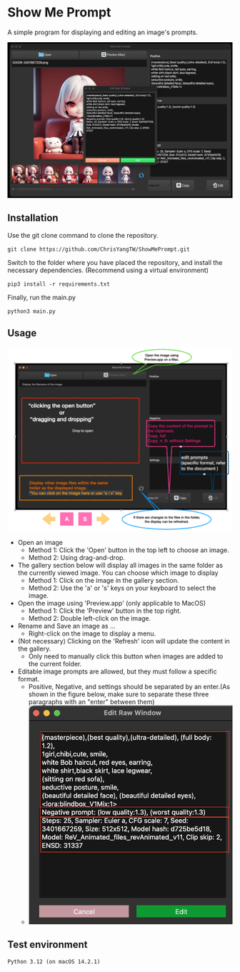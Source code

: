 # Show Me Prompt
A simple program for displaying and editing an image's prompts.

![sample.png](examples/sample2_v0_1_4.png)

## Installation
Use the git clone command to clone the repository.
```
git clone https://github.com/ChrisYangTW/ShowMePrompt.git
```
Switch to the folder where you have placed the repository,
and install the necessary dependencies. (Recommend using a virtual environment)
```
pip3 install -r requirements.txt
```
Finally, run the main.py
```
python3 main.py
```

## Usage
![usage](examples/usage_v0_1_4.png)
* Open an image
  * Method 1: Click the 'Open' button in the top left to choose an image.
  * Method 2: Using drag-and-drop.
* The gallery section below will display all images in the same folder as the currently viewed image. You can choose which image to display
  * Method 1: Click on the image in the gallery section.
  * Method 2: Use the 'a' or 's' keys on your keyboard to select the image.
* Open the image using 'Preview.app' (only applicable to MacOS)
  * Method 1: Click the 'Preview' button in the top right.
  * Method 2: Double left-click on the image.
* Rename and Save an image as ...
  * Right-click on the image to display a menu.
* (Not necessary) Clicking on the 'Refresh' icon will update the content in the gallery.
  * Only need to manually click this button when images are added to the current folder.
* Editable image prompts are allowed, but they must follow a specific format.
  * Positive, Negative, and settings should be separated by an enter.(As shown in the figure below, make sure to separate these three paragraphs with an "enter" between them)
  * ![editor](examples/editor.png)

## Test environment
```
Python 3.12 (on macOS 14.2.1)
```
